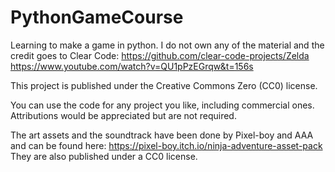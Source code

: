 # PythonGameCourse
Learning to make a game in python. I do not own any of the material and the credit goes to Clear Code:
https://github.com/clear-code-projects/Zelda
https://www.youtube.com/watch?v=QU1pPzEGrqw&t=156s

This project is published under the Creative Commons Zero (CC0) license.

You can use the code for any project you like, including commercial ones. Attributions would be appreciated but are not required.

The art assets and the soundtrack have been done by Pixel-boy and AAA and can be found here: https://pixel-boy.itch.io/ninja-adventure-asset-pack They are also published under a CC0 license.

